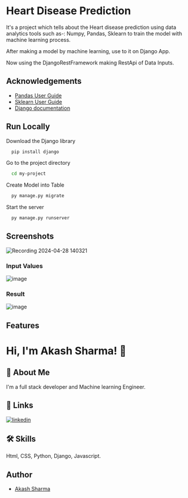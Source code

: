 
# Heart Disease Prediction

It's a project which tells about the Heart disease prediction 
using data analytics tools such as-: Numpy, Pandas, Sklearn to train the model with
machine learning process.

After making a model by machine learning, use to it on Django App.

Now using the DjangoRestFramework making RestApi of Data Inputs.

## Acknowledgements

 - [Pandas User Guide](https://pandas.pydata.org/docs/user_guide/index.html#user-guide)
 - [Sklearn User Guide](https://scikit-learn.org/stable/user_guide.html)
 - [Django documentation](https://docs.djangoproject.com/en/4.1/)

## Run Locally

Download the Django library

```bash
  pip install django
```

Go to the project directory

```bash
  cd my-project
```

Create Model into Table

```bash
  py manage.py migrate
```

Start the server

```bash
  py manage.py runserver
```


## Screenshots

![Recording 2024-04-28 140321](https://github.com/AkashCodz/HDPS-Api/assets/101062599/2e48220e-0d99-4454-bf8d-2247ac7bc111)

### Input Values
![image](https://github.com/AkashCodz/HDPS-Api/assets/101062599/22a102bf-6058-4e02-a985-8e5e87937b8e)

### Result
![image](https://github.com/AkashCodz/HDPS-Api/assets/101062599/aec114a3-c944-45b2-8e27-98334fb9a95f)


## Features


# Hi, I'm Akash Sharma! 👋


## 🚀 About Me
I'm a full stack developer and Machine learning Engineer.


## 🔗 Links
[![linkedin](https://img.shields.io/badge/linkedin-0A66C2?style=for-the-badge&logo=linkedin&logoColor=white)](https://www.linkedin.com/in/akash--sharma/)



## 🛠 Skills
Html, CSS, Python, Django, Javascript.

## Author

- [Akash Sharma](https://github.com/AkashCodz)
